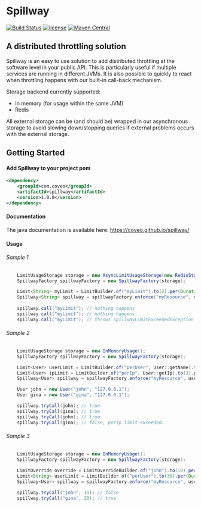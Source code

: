 # Spillway
[![Build Status](https://travis-ci.org/coveo/spillway.svg?branch=master)](https://travis-ci.org/coveo/spillway)
[![license](http://img.shields.io/badge/license-MIT-brightgreen.svg)](https://github.com/coveo/spillway/blob/master/LICENSE)
[![Maven Central](https://maven-badges.herokuapp.com/maven-central/com.coveo/spillway/badge.svg)](https://maven-badges.herokuapp.com/maven-central/com.coveo/spillway)

## A distributed throttling solution

Spillway is an easy to use solution to add distributed throttling at the software level in your public API.
This is particularly useful if multiple services are running in different JVMs.
It is also possible to quickly to react when throttling happens with our built-in call-back mechanism.

Storage backend currently supported:
- In memory (for usage within the same JVM)
- Redis

All external storage can be (and should be) wrapped in our asynchronous storage to avoid slowing down/stopping queries if external problems occurs with the external storage.

## Getting Started
#### Add Spillway to your project pom

```xml
<dependency>
    <groupId>com.coveo</groupId>
    <artifactId>spillway</artifactId>
    <version>1.0.0</version>
</dependency>
```

#### Documentation
The java documentation is available here: https://coveo.github.io/spillway/

#### Usage
###### Sample 1
```java
    LimitUsageStorage storage = new AsyncLimitUsageStorage(new RedisStorage("localhost"));
    SpillwayFactory spillwayFactory = new SpillwayFactory(storage);

    Limit<String> myLimit = LimitBuilder.of("myLimit").to(2).per(Duration.ofMinutes(1)).build();
    Spillway<String> spillway = spillwayFactory.enforce("myResource", myLimit);
    
    spillway.call("myLimit"); // nothing happens
    spillway.call("myLimit"); // nothing happens
    spillway.call("myLimit"); // throws SpillwayLimitExceededException
``` 

###### Sample 2
```java
    LimitUsageStorage storage = new InMemoryUsage();
    SpillwayFactory spillwayFactory = new SpillwayFactory(storage);

    Limit<User> userLimit = LimitBuilder.of("perUser", User::getName).to(3).per(Duration.ofHours(1)).build();
    Limit<User> ipLimit = LimitBuilder.of("perIp", User::getIp).to(3).per(Duration.ofHours(1)).withExceededCallback(myCallback).build();
    Spillway<User> spillway = spillwayFactory.enforce("myResource", userLimit, ipLimit);

    User john = new User("john", "127.0.0.1");
    User gina = new User("gina", "127.0.0.1");

    spillway.tryCall(john); // true
    spillway.tryCall(gina); // true
    spillway.tryCall(john); // true
    spillway.tryCall(gina); // false, perIp limit exceeded.
```

###### Sample 3
```java
    LimitUsageStorage storage = new InMemoryUsage();
    SpillwayFactory spillwayFactory = new SpillwayFactory(storage);
    
    LimitOverride override = LimitOverrideBuilder.of("john").to(10).per(Duration.ofHours(1)).build();
    Limit<String> userLimit = LimitBuilder.of("perUser").to(30).per(Duration.ofHours(1)).withLimitOverride(override).build();
    Spillway<User> spillway = spillwayFactory.enforce("myResource", userLimit);

    spillway.tryCall("john", 11); // false
    spillway.tryCall("gina", 20); // true
```
